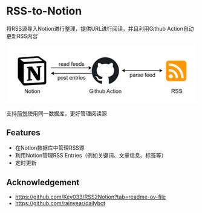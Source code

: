 # RSS-to-Notion

将RSS源导入Notion进行整理，提供URL进行阅读，并且利用Github Action自动更新RSS内容

![source.png](0_Docs/source.png)

支持[简悦](https://github.com/Kenshin/simpread)使用同一数据库，更好管理阅读源

## Features

- 在Notion数据库中管理RSS源
- 利用Notion管理RSS Entries（例如关键词、文章信息、标签等）
- 定时更新

## Acknowledgement

- https://github.com/Key033/RSS2Notion?tab=readme-ov-file
- https://github.com/rainyear/dailybot